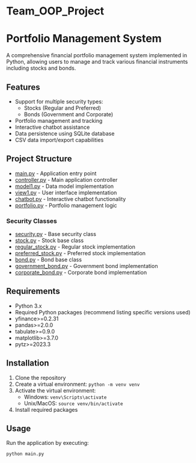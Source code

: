 # Team_OOP_Project

# Portfolio Management System

A comprehensive financial portfolio management system implemented in Python, allowing users to manage and track various financial instruments including stocks and bonds.

## Features

- Support for multiple security types:
  - Stocks (Regular and Preferred)
  - Bonds (Government and Corporate)
- Portfolio management and tracking
- Interactive chatbot assistance
- Data persistence using SQLite database
- CSV data import/export capabilities

## Project Structure

- [main.py](cci:7://file:///c:/Users/adar0/Team_OOP_Project/verison1.2/main.py:0:0-0:0) - Application entry point
- [controller.py](cci:7://file:///c:/Users/adar0/Team_OOP_Project/verison1.2/controller.py:0:0-0:0) - Main application controller
- [model1.py](cci:7://file:///c:/Users/adar0/Team_OOP_Project/verison1.2/model1.py:0:0-0:0) - Data model implementation
- [view1.py](cci:7://file:///c:/Users/adar0/Team_OOP_Project/verison1.2/view1.py:0:0-0:0) - User interface implementation
- [chatbot.py](cci:7://file:///c:/Users/adar0/Team_OOP_Project/verison1.2/chatbot.py:0:0-0:0) - Interactive chatbot functionality
- [portfolio.py](cci:7://file:///c:/Users/adar0/Team_OOP_Project/verison1.2/portfolio.py:0:0-0:0) - Portfolio management logic

### Security Classes
- [security.py](cci:7://file:///c:/Users/adar0/Team_OOP_Project/verison1.2/security.py:0:0-0:0) - Base security class
- [stock.py](cci:7://file:///c:/Users/adar0/Team_OOP_Project/verison1.2/stock.py:0:0-0:0) - Stock base class
- [regular_stock.py](cci:7://file:///c:/Users/adar0/Team_OOP_Project/verison1.2/regular_stock.py:0:0-0:0) - Regular stock implementation
- [preferred_stock.py](cci:7://file:///c:/Users/adar0/Team_OOP_Project/verison1.2/preferred_stock.py:0:0-0:0) - Preferred stock implementation
- [bond.py](cci:7://file:///c:/Users/adar0/Team_OOP_Project/verison1.2/bond.py:0:0-0:0) - Bond base class
- [government_bond.py](cci:7://file:///c:/Users/adar0/Team_OOP_Project/verison1.2/government_bond.py:0:0-0:0) - Government bond implementation
- [corporate_bond.py](cci:7://file:///c:/Users/adar0/Team_OOP_Project/verison1.2/corporate_bond.py:0:0-0:0) - Corporate bond implementation

## Requirements

- Python 3.x
- Required Python packages (recommend listing specific versions used)
- yfinance>=0.2.31
- pandas>=2.0.0
- tabulate>=0.9.0
- matplotlib>=3.7.0
- pytz>=2023.3

## Installation

1. Clone the repository
2. Create a virtual environment: `python -m venv venv`
3. Activate the virtual environment:
   - Windows: `venv\Scripts\activate`
   - Unix/MacOS: `source venv/bin/activate`
4. Install required packages

## Usage

Run the application by executing:
```python
python main.py
